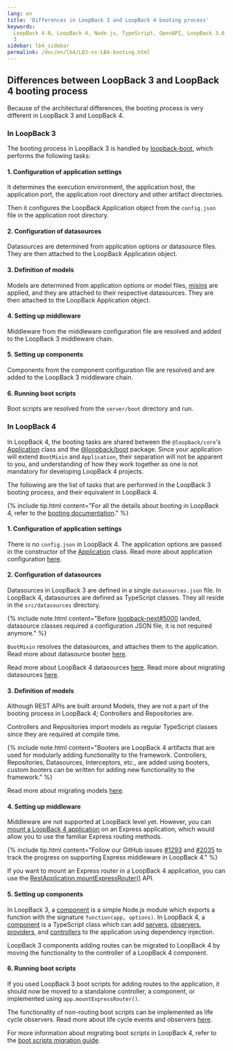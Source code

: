```yaml
---
lang: en
title: 'Differences in LoopBack 3 and LoopBack 4 booting process'
keywords:
  LoopBack 4.0, LoopBack 4, Node.js, TypeScript, OpenAPI, LoopBack 3.0, LoopBack
  3
sidebar: lb4_sidebar
permalink: /doc/en/lb4/LB3-vs-LB4-booting.html
---
```


## Differences between LoopBack 3 and LoopBack 4 booting process

Because of the architectural differences, the booting process is very different
in LoopBack 3 and LoopBack 4.

### In LoopBack 3

The booting process in LoopBack 3 is handled by
[loopback-boot](https://github.com/loopbackio/loopback-boot), which performs the
following tasks:

#### 1. Configuration of application settings

It determines the execution environment, the application host, the application
port, the application root directory and other artifact directories.

Then it configures the LoopBack Application object from the `config.json` file
in the application root directory.

#### 2. Configuration of datasources

Datasources are determined from application options or datasource files. They
are then attached to the LoopBack Application object.

#### 3. Definition of models

Models are determined from application options or model files,
[mixins](https://loopback.io/doc/en/lb3/Defining-mixins.html) are applied, and
they are attached to their respective datasources. They are then attached to the
LoopBack Application object.

#### 4. Setting up middleware

Middleware from the middleware configuration file are resolved and added to the
LoopBack 3 middleware chain.

#### 5. Setting up components

Components from the component configuration file are resolved and are added to
the LoopBack 3 middleware chain.

#### 6. Running boot scripts

Boot scripts are resolved from the `server/boot` directory and run.

### In LoopBack 4

In LoopBack 4, the booting tasks are shared between the `@loopback/core`'s
[Application](../apidocs/apidocs.core.application.md) class and the
[@loopback/boot](../apidocs/apidocs.boot.html) package. Since your application
will extend `BootMixin` and `Application`, their separation will not be apparent
to you, and understanding of how they work together as one is not mandatory for
developing LoopBack 4 projects.

The following are the list of tasks that are performed in the LoopBack 3 booting
process, and their equivalent in LoopBack 4.

{% include tip.html content="For all the details about booting in LoopBack 4,
refer to the
[booting documentation](../Booting-an-Application.md)." %}

#### 1. Configuration of application settings

There is no `config.json` in LoopBack 4. The application options are passed in
the constructor of the [Application](../apidocs/apidocs.core.application.md)
class. Read more about application configuration
[here](../Application.md#configuring-your-application).

#### 2. Configuration of datasources

Datasources in LoopBack 3 are defined in a single `datasources.json` file. In
LoopBack 4, datasources are defined as TypeScript classes. They all reside in
the `src/datasources` directory.

{% include note.html content="Before
[loopback-next#5000](https://github.com/loopbackio/loopback-next/pull/5000)
landed, datasource classes required a configuration JSON file, it is not
required anymore." %}

`BootMixin` resolves the datasources, and attaches them to the application. Read
more about datasource booter
[here](../Booting-an-Application.md#controller-booter).

Read more about LoopBack 4 datasources [here](../DataSource.md). Read more about
migrating datasources [here](./datasources.md).

#### 3. Definition of models

Although REST APIs are built around Models, they are not a part of the booting
process in LoopBack 4; Controllers and Repositories are.

Controllers and Repositories import models as regular TypeScript classes since
they are required at compile time.

{% include note.html content="Booters are LoopBack 4 artifacts that are used
for modularly adding functionality to the framework. Controllers, Repositories,
Datasources, Interceptors, etc., are added using booters, custom booters can
be written for adding new functionality to the framework." %}

Read more about migrating models [here](./models/overview.md).

#### 4. Setting up middleware

Middleware are not supported at LoopBack level yet. However, you can
[mount a LoopBack 4 application](../express-with-lb4-rest-tutorial.md) on an
Express application, which would allow you to use the familiar Express routing
methods.

{% include tip.html content="Follow our GitHub issues
[#1293](https://github.com/loopbackio/loopback-next/issues/1293)
and
[#2035](https://github.com/loopbackio/loopback-next/issues/2035)
to track the progress on supporting Express middleware in LoopBack 4." %}

If you want to mount an Express router in a LoopBack 4 application, you can use
the
[RestApplication.mountExpressRouter()](../Routes.html#mounting-an-express-router)
API.

#### 5. Setting up components

In LoopBack 3, a
[component](https://loopback.io/doc/en/lb3/LoopBack-components.html) is a simple
Node.js module which exports a function with the signature
`function(app, options)`. In LoopBack 4, a
[component](../Creating-components.md) is a TypeScript class which can add
[servers](../Server.md), [observers](../Life-cycle.md),
[providers](../Creating-components.md#providers), and
[controllers](../Controller.md) to the application using dependency injection.

LoopBack 3 components adding routes can be migrated to LoopBack 4 by moving the
functionality to the controller of a LoopBack 4 component.

#### 6. Running boot scripts

If you used LoopBack 3 boot scripts for adding routes to the application, it
should now be moved to a standalone controller, a component, or implemented
using `app.mountExpressRouter()`.

The functionality of non-routing boot scripts can be implemented as life cycle
observers. Read more about life cycle events and observers
[here](../Life-cycle.md).

For more information about migrating boot scripts in LoopBack 4, refer to the
[boot scripts migration guide](./boot-scripts.md).
